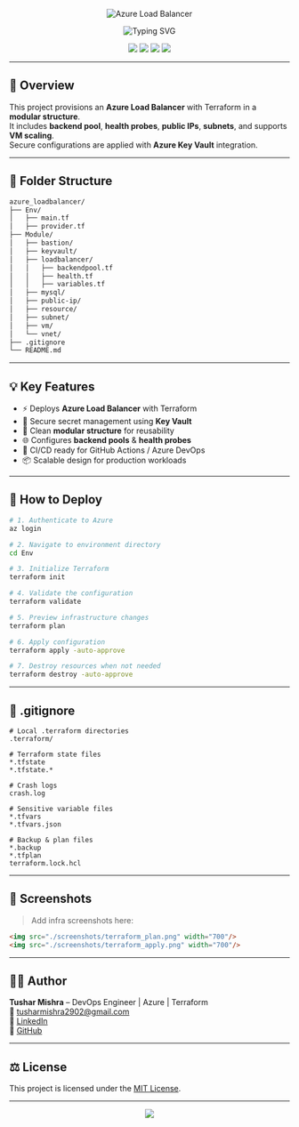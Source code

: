 <p align="center">
  <img src="https://capsule-render.vercel.app/api?type=cylinder&colorGradient=0078D4,5C4EE5&height=200&fontSize=45&fontColor=FFFFFF&text=Azure%20Load%20Balancer%20IaC&animation=fadeIn&desc=Terraform%20%E2%80%94%20Modular%20%E2%80%94%20Production%20Ready&descSize=20&descAlign=64&descAlignY=75" alt="Azure Load Balancer"/>
</p>

<p align="center">
  <img src="https://readme-typing-svg.demolab.com?font=JetBrains+Mono&size=22&pause=1000&color=0A66C2&center=true&vCenter=true&width=600&lines=Automated+Azure+Load+Balancer;Terraform+Modular+Infrastructure;Secure+%7C+Scalable+%7C+Reusable" alt="Typing SVG" />
</p>

<p align="center">
  <img src="https://img.shields.io/badge/Tool-Terraform-5C4EE5?style=for-the-badge&logo=terraform&logoColor=white"/>
  <img src="https://img.shields.io/badge/Cloud-Azure-0078D4?style=for-the-badge&logo=microsoftazure&logoColor=white"/>
  <img src="https://img.shields.io/badge/Service-LoadBalancer-darkblue?style=for-the-badge&logo=azuredevops&logoColor=white"/>
  <img src="https://img.shields.io/badge/Security-KeyVault-green?style=for-the-badge&logo=microsoftazure"/>
</p>

---

## 🚀 Overview

This project provisions an **Azure Load Balancer** with Terraform in a **modular structure**.  
It includes **backend pool**, **health probes**, **public IPs**, **subnets**, and supports **VM scaling**.  
Secure configurations are applied with **Azure Key Vault** integration.

---

## 📁 Folder Structure

```bash
azure_loadbalancer/
├── Env/
│   ├── main.tf
│   ├── provider.tf
├── Module/
│   ├── bastion/
│   ├── keyvault/
│   ├── loadbalancer/
│   │   ├── backendpool.tf
│   │   ├── health.tf
│   │   ├── variables.tf
│   ├── mysql/
│   ├── public-ip/
│   ├── resource/
│   ├── subnet/
│   ├── vm/
│   └── vnet/
├── .gitignore
└── README.md
```

---

## 💡 Key Features

- ⚡ Deploys **Azure Load Balancer** with Terraform
- 🔐 Secure secret management using **Key Vault**
- 🧩 Clean **modular structure** for reusability
- 🌐 Configures **backend pools** & **health probes**
- 🚀 CI/CD ready for GitHub Actions / Azure DevOps
- 📦 Scalable design for production workloads

---

## 🧪 How to Deploy

```bash
# 1. Authenticate to Azure
az login

# 2. Navigate to environment directory
cd Env

# 3. Initialize Terraform
terraform init

# 4. Validate the configuration
terraform validate

# 5. Preview infrastructure changes
terraform plan

# 6. Apply configuration
terraform apply -auto-approve

# 7. Destroy resources when not needed
terraform destroy -auto-approve
```

---

## 📄 .gitignore

```gitignore
# Local .terraform directories
.terraform/

# Terraform state files
*.tfstate
*.tfstate.*

# Crash logs
crash.log

# Sensitive variable files
*.tfvars
*.tfvars.json

# Backup & plan files
*.backup
*.tfplan
terraform.lock.hcl
```

---

## 📸 Screenshots

> Add infra screenshots here:

```html
<img src="./screenshots/terraform_plan.png" width="700"/>
<img src="./screenshots/terraform_apply.png" width="700"/>
```

---

## 👨‍💻 Author

**Tushar Mishra** – DevOps Engineer | Azure | Terraform  
📧 tusharmishra2902@gmail.com  
🔗 [LinkedIn](https://linkedin.com/in/tushar-mishra-02461235a)  
🐙 [GitHub](https://github.com/tushar-2902)

---

## ⚖️ License

This project is licensed under the [MIT License](https://opensource.org/licenses/MIT).

---

<p align="center">
  <img src="https://capsule-render.vercel.app/api?type=waving&colorGradient=0078D4,5C4EE5&height=120&section=footer"/>
</p>
